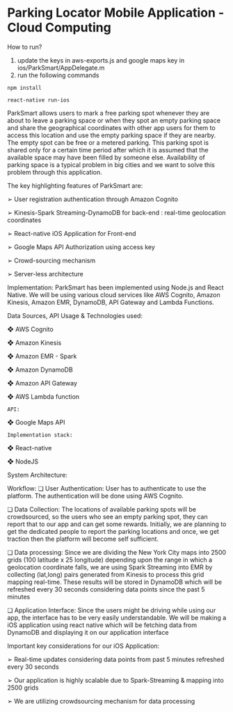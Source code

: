# Parking Locator Mobile Application - Cloud Computing 
How to run?
1. update the keys in aws-exports.js and google maps key in ios/ParkSmart/AppDelegate.m
2. run the following commands
```
npm install

react-native run-ios
```
ParkSmart allows users to mark a free parking spot whenever they are about to leave a parking space or when they spot an empty parking space and share the geographical coordinates with other app users for them to access this location and use the empty parking space if they are nearby. The empty spot can be free or a metered parking. This parking spot is shared only for a certain time period after which it is assumed that the available space may have been filled by someone else. Availability of parking space is a typical problem in big cities and we want to solve this problem through this application.

The key highlighting features of ParkSmart are:

➢	User registration authentication through Amazon Cognito

➢	Kinesis-Spark Streaming-DynamoDB for back-end : real-time geolocation coordinates

➢	React-native iOS Application for Front-end

➢	Google Maps API Authorization using access key

➢	Crowd-sourcing mechanism

➢	Server-less architecture




Implementation:
ParkSmart has been implemented using Node.js and React Native. We will be using various cloud services like AWS Cognito, Amazon Kinesis, Amazon EMR, DynamoDB, API Gateway and Lambda Functions. 


Data Sources, API Usage & Technologies used:

❖	AWS Cognito

❖	Amazon Kinesis

❖	Amazon EMR - Spark

❖	Amazon DynamoDB

❖	Amazon API Gateway

❖	AWS Lambda function


	API:

❖	Google Maps API


	Implementation stack:

❖	React-native 

❖	NodeJS


System Architecture:

 

Workflow:
❏	User Authentication: User has to authenticate to use the platform. The authentication will be done using AWS Cognito.

❏	Data Collection: The locations of available parking spots will be crowdsourced, so the users who see an empty parking spot, they can report that to our app and can get some rewards. Initially, we are planning to get the dedicated people to report the parking locations and once, we get traction then the platform will become self sufficient. 

❏	Data processing: Since we are dividing the New York City maps into 2500 grids (100 latitude x 25 longitude) depending upon the range in which a geolocation coordinate falls, we are using Spark Streaming into EMR by collecting (lat,long) pairs generated from Kinesis to process this grid mapping real-time. These results will be stored in DynamoDB which will be refreshed every 30 seconds considering data points since the past 5 minutes

❏	Application Interface: Since the users might be driving while using our app, the interface has to be very easily understandable. We will be making a iOS application using react native which will be fetching data from DynamoDB and displaying it on our application interface


Important key considerations for our iOS Application:

➢	Real-time updates considering data points from past 5 minutes refreshed every 30 seconds

➢	Our application is highly scalable due to Spark-Streaming & mapping into 2500 grids

➢	We are utilizing crowdsourcing mechanism for data processing










